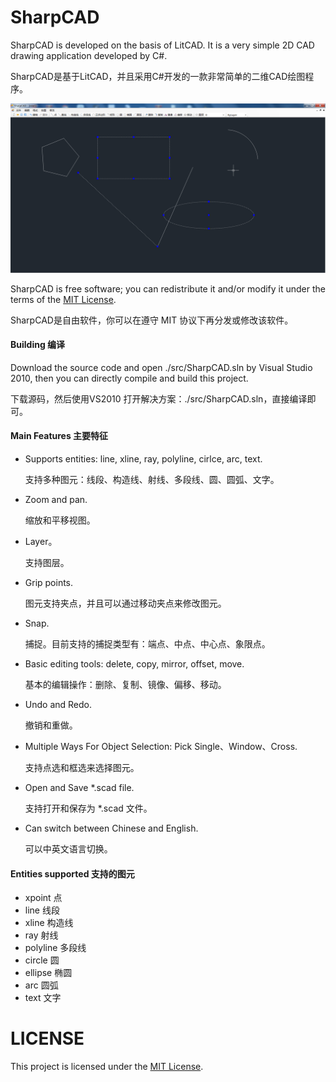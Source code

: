 # SharpCAD
SharpCAD is developed on the basis of LitCAD. It is a very simple 2D CAD drawing application developed by C#.

SharpCAD是基于LitCAD，并且采用C#开发的一款非常简单的二维CAD绘图程序。

![cover](doc/images/sharpcad.png)

SharpCAD is free software; you can redistribute it and/or modify it under the terms of the [MIT License](https://opensource.org/licenses/MIT).

SharpCAD是自由软件，你可以在遵守 MIT 协议下再分发或修改该软件。

#### Building 编译

Download the source code and open ./src/SharpCAD.sln by Visual Studio 2010, then you can directly compile and build this project.

下载源码，然后使用VS2010 打开解决方案：./src/SharpCAD.sln，直接编译即可。

#### Main Features 主要特征

* Supports entities: line, xline, ray, polyline, cirlce, arc, text.

  支持多种图元：线段、构造线、射线、多段线、圆、圆弧、文字。

* Zoom and pan.

  缩放和平移视图。

* Layer。

  支持图层。

* Grip points.

  图元支持夹点，并且可以通过移动夹点来修改图元。

* Snap.

  捕捉。目前支持的捕捉类型有：端点、中点、中心点、象限点。

* Basic editing tools: delete, copy, mirror, offset, move.

  基本的编辑操作：删除、复制、镜像、偏移、移动。

* Undo and Redo.

  撤销和重做。

* Multiple Ways For Object Selection: Pick Single、Window、Cross.

  支持点选和框选来选择图元。

* Open and Save *.scad file.

  支持打开和保存为 *.scad 文件。

* Can switch between Chinese and English.

  可以中英文语言切换。

#### Entities supported 支持的图元

* xpoint 点
* line 线段
* xline 构造线
* ray 射线
* polyline 多段线
* circle 圆
* ellipse 椭圆
* arc 圆弧
* text 文字

# LICENSE

This project is licensed under the [MIT License](LICENSE).
